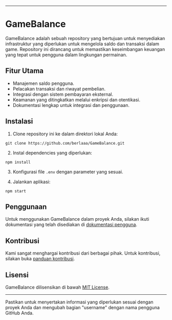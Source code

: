 

---

# GameBalance

GameBalance adalah sebuah repository yang bertujuan untuk menyediakan infrastruktur yang diperlukan untuk mengelola saldo dan transaksi dalam game. Repository ini dirancang untuk memastikan keseimbangan keuangan yang tepat untuk pengguna dalam lingkungan permainan.

## Fitur Utama

- Manajemen saldo pengguna.
- Pelacakan transaksi dan riwayat pembelian.
- Integrasi dengan sistem pembayaran eksternal.
- Keamanan yang ditingkatkan melalui enkripsi dan otentikasi.
- Dokumentasi lengkap untuk integrasi dan penggunaan.

## Instalasi

1. Clone repository ini ke dalam direktori lokal Anda:

```
git clone https://github.com/berlaaa/GameBalance.git
```

2. Instal dependencies yang diperlukan:

```
npm install
```

3. Konfigurasi file `.env` dengan parameter yang sesuai.

4. Jalankan aplikasi:

```
npm start
```

## Penggunaan

Untuk menggunakan GameBalance dalam proyek Anda, silakan ikuti dokumentasi yang telah disediakan di [dokumentasi pengguna](docs/user-guide.md).

## Kontribusi

Kami sangat menghargai kontribusi dari berbagai pihak. Untuk kontribusi, silakan buka [panduan kontribusi](CONTRIBUTING.md).

## Lisensi

GameBalance dilisensikan di bawah [MIT License](LICENSE).

---

Pastikan untuk menyertakan informasi yang diperlukan sesuai dengan proyek Anda dan mengubah bagian "username" dengan nama pengguna GitHub Anda.
